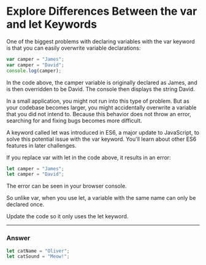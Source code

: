 # Explore Differences Between the var and let Keywords
One of the biggest problems with declaring variables with the var keyword is that you can easily overwrite variable declarations:

```js
var camper = "James";
var camper = "David";
console.log(camper);
```

In the code above, the camper variable is originally declared as James, and is then overridden to be David. The console then displays the string David.

In a small application, you might not run into this type of problem. But as your codebase becomes larger, you might accidentally overwrite a variable that you did not intend to. Because this behavior does not throw an error, searching for and fixing bugs becomes more difficult.

A keyword called let was introduced in ES6, a major update to JavaScript, to solve this potential issue with the var keyword. You'll learn about other ES6 features in later challenges.

If you replace var with let in the code above, it results in an error:

```js
let camper = "James";
let camper = "David";
```
The error can be seen in your browser console.

So unlike var, when you use let, a variable with the same name can only be declared once.

Update the code so it only uses the let keyword.

***

### Answer

```js
let catName = "Oliver";
let catSound = "Meow!";
```
